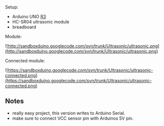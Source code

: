 Setup:
  * Arduino UNO [R3](https://code.google.com/p/sandboxduino/source/detail?r=3)
  * HC-SR04 ultrasonic module
  * breadboard

Module:

![http://sandboxduino.googlecode.com/svn/trunk/Ultrasonic/ultrasonic.png](http://sandboxduino.googlecode.com/svn/trunk/Ultrasonic/ultrasonic.png)

Connected module:

![https://sandboxduino.googlecode.com/svn/trunk/Ultrasonic/ultrasonic-connected.png](https://sandboxduino.googlecode.com/svn/trunk/Ultrasonic/ultrasonic-connected.png)

## Notes ##

  * really easy project, this version writes to Arduino Serial.
  * make sure to connect VCC sensor pin with Arduinos 5V pin.